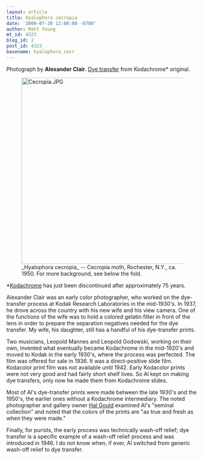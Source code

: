 ```yaml
---
layout: article
title: Hyalophora cecropia
date: '2009-07-20 12:00:00 -0700'
author: Matt Young
mt_id: 4323
blog_id: 2
post_id: 4323
basename: hyalophora_cecr
---
```

Photograph by **Alexander Clair**.  [Dye transfer](http://en.wikipedia.org/wiki/Dye-transfer_process) from Kodachrome\* original.
 


<figure>
<a href="http://en.wikipedia.org/wiki/Hyalophora_cecropia"><img src="http://pandasthumb.org/archives/2009/07/06/Cecropia.JPG" alt="Cecropia.JPG" width="600" height="488" /></a>
<figcaption markdown="span">_Hyalophora cecropia_ -- Cecropia moth, Rochester, N.Y., ca. 1950. For more background, see below the fold.

</figcaption>
</figure>


\*[Kodachrome](http://en.wikipedia.org/wiki/Kodachrome) has just been discontinued after approximately 75 years.

Alexander Clair was an early color photographer, who worked on the dye-transfer process at Kodak Research Laboratories in the mid-1930's. In 1937, he drove across the country with his new wife and his view camera. One of the functions of the wife was to hold a colored gelatin filter in front of the lens in order to prepare the separation negatives needed for the dye transfer. My wife, his daughter, still has a handful of his dye-transfer prints.

Two musicians, Leopold Mannes and Leopold Godowski, working on their own, invented what eventually became Kodachrome in the mid-1920's and moved to Kodak in the early 1930's, where the process was perfected. The film was offered for sale in 1936.  It was a direct-positive slide film.  Kodacolor print film was not available until 1942. Early Kodacolor prints were not very good and had fairly short shelf lives. So Al kept on making dye transfers, only now he made them from Kodachrome slides.

Most of Al's dye-transfer prints were made between the late 1930's and the 1950's, the earlier ones without a Kodachrome intermediary.  The noted photographer and gallery owner [Hal Gould](http://en.wikipedia.org/wiki/Hal_Gould) examined Al's  "seminal collection" and noted that the colors of the prints are "as true and fresh as when they were made."

Finally, for purists, the early process was technically wash-off relief; dye transfer is a specific example of a wash-off relief process and was introduced in 1946. I do not know when, if ever, Al switched from generic wash-off relief to dye transfer.
